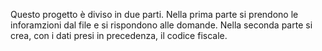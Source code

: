Questo progetto è diviso in due parti.
Nella prima parte si prendono le inforamzioni dal file e si rispondono alle domande.
Nella seconda parte si crea, con i dati presi in precedenza, il codice fiscale.
